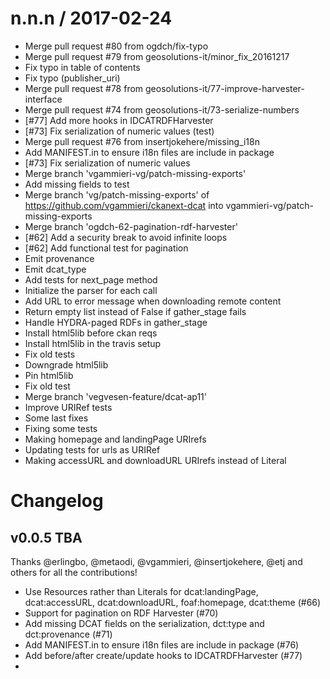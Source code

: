 
n.n.n / 2017-02-24
==================

  * Merge pull request #80 from ogdch/fix-typo
  * Merge pull request #79 from geosolutions-it/minor_fix_20161217
  * Fix typo in table of contents
  * Fix typo (publisher_uri)
  * Merge pull request #78 from geosolutions-it/77-improve-harvester-interface
  * Merge pull request #74 from geosolutions-it/73-serialize-numbers
  * [#77] Add more hooks in IDCATRDFHarvester
  * [#73] Fix serialization of numeric values (test)
  * Merge pull request #76 from insertjokehere/missing_i18n
  * Add MANIFEST.in to ensure i18n files are include in package
  * [#73] Fix serialization of numeric values
  * Merge branch 'vgammieri-vg/patch-missing-exports'
  * Add missing fields to test
  * Merge branch 'vg/patch-missing-exports' of https://github.com/vgammieri/ckanext-dcat into vgammieri-vg/patch-missing-exports
  * Merge branch 'ogdch-62-pagination-rdf-harvester'
  * [#62] Add a security break to avoid infinite loops
  * [#62] Add functional test for pagination
  * Emit provenance
  * Emit dcat_type
  * Add tests for next_page method
  * Initialize the parser for each call
  * Add URL to error message when downloading remote content
  * Return empty list instead of False if gather_stage fails
  * Handle HYDRA-paged RDFs in gather_stage
  * Install html5lib before ckan reqs
  * Install html5lib in the travis setup
  * Fix old tests
  * Downgrade html5lib
  * Pin html5lib
  * Fix old test
  * Merge branch 'vegvesen-feature/dcat-ap11'
  * Improve URIRef tests
  * Some last fixes
  * Fixing some tests
  * Making homepage and landingPage URIrefs
  * Updating tests for urls as URIRef
  * Making accessURL and downloadURL URIrefs instead of Literal
# Changelog


## v0.0.5 TBA

Thanks @erlingbo, @metaodi, @vgammieri, @insertjokehere, @etj and others for
all the contributions!

* Use Resources rather than Literals for dcat:landingPage, dcat:accessURL,
   dcat:downloadURL, foaf:homepage, dcat:theme (#66)
* Support for pagination on RDF Harvester (#70)
* Add missing DCAT fields on the serialization, dct:type and dct:provenance (#71)
* Add MANIFEST.in to ensure i18n files are include in package (#76)
* Add before/after create/update hooks to IDCATRDFHarvester (#77)
*
